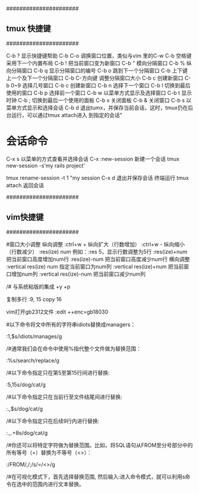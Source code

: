 

 ######################
 ##  tmux 快捷键     ##
 ######################

C-b ? 显示快捷键帮助
C-b C-o 调换窗口位置，类似与vim 里的C-w
C-b 空格键 采用下一个内置布局
C-b ! 把当前窗口变为新窗口
C-b " 模向分隔窗口
C-b % 纵向分隔窗口
C-b q 显示分隔窗口的编号
C-b o 跳到下一个分隔窗口
C-b 上下键 上一个及下一个分隔窗口
C-b C-方向键 调整分隔窗口大小
C-b c 创建新窗口
C-b 0~9 选择几号窗口
C-b c 创建新窗口
C-b n 选择下一个窗口
C-b l 切换到最后使用的窗口
C-b p 选择前一个窗口
C-b w 以菜单方式显示及选择窗口
C-b t 显示时钟
C-b ; 切换到最后一个使用的面板
C-b x 关闭面板
C-b & 关闭窗口
C-b s 以菜单方式显示和选择会话
C-b d 退出tumx，并保存当前会话，这时，tmux仍在后台运行，可以通过tmux attach进入 到指定的会话"

# 会话命令
C-x s 以菜单的方式查看并选择会话
C-x :new-session 新建一个会话
tmux new-session -s'my rails project'

tmux rename-session -t 1 "my session
C-x d 退出并保存会话
终端运行 tmux attach 返回会话

 ######################
 ##  vim快捷键       ##
 ###################### 


#窗口大小调整
纵向调整
:ctrl+w + 纵向扩大（行数增加）
:ctrl+w - 纵向缩小 （行数减少）
:res(ize) num  例如：:res 5，显示行数调整为5行
:res(ize)+num 把当前窗口高度增加num行
:res(ize)-num 把当前窗口高度减少num行
横向调整
:vertical res(ize) num 指定当前窗口为num列
:vertical res(ize)+num 把当前窗口增加num列
:vertical res(ize)-num 把当前窗口减少num列

/# 与系统粘版的集成
+y +p

复制多行
:9, 15 copy 16

vim打开gb2312文件
:edit ++enc=gb18030


#以下命令将文中所有的字符串idiots替换成managers：

:1,$s/idiots/manages/g

/#通常我们会在命令中使用%指代整个文件做为替换范围：

:%s/search/replace/g

/#以下命令指定只在第5至第15行间进行替换:

:5,15s/dog/cat/g

/#以下命令指定只在当前行至文件结尾间进行替换:

:.,$s/dog/cat/g

/#以下命令指定只在后续9行内进行替换:

:.,.+8s/dog/cat/g

/#你还可以将特定字符做为替换范围。比如，将SQL语句从FROM至分号部分中的所有等号（=）替换为不等号（<>）：

:/FROM/,/;/s/=/<>/g

/#在可视化模式下，首先选择替换范围, 然后输入:进入命令模式，就可以利用s命令在选中的范围内进行文本替换。


